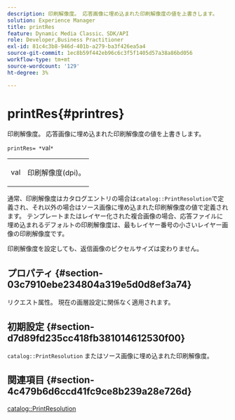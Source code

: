 ```yaml
---
description: 印刷解像度。 応答画像に埋め込まれた印刷解像度の値を上書きします。
solution: Experience Manager
title: printRes
feature: Dynamic Media Classic、SDK/API
role: Developer,Business Practitioner
exl-id: 81c4c3b8-946d-401b-a279-ba3f426ea5a4
source-git-commit: 1ec8b59f442eb96c6c3f5f1405d57a38a86bd056
workflow-type: tm+mt
source-wordcount: '129'
ht-degree: 3%

---
```


# printRes{#printres}

印刷解像度。 応答画像に埋め込まれた印刷解像度の値を上書きします。

`printRes= *`val`*`

<table id="simpletable_85C271760AE5466C96115027E6511559"> 
 <tr class="strow"> 
  <td class="stentry"> <p><span class="varname"> val</span> </p> </td> 
  <td class="stentry"> <p>印刷解像度(dpi)。 </p></td> 
 </tr> 
</table>

通常、印刷解像度はカタログエントリの場合は`catalog::PrintResolution`で定義され、それ以外の場合はソース画像に埋め込まれた印刷解像度の値で定義されます。 テンプレートまたはレイヤー化された複合画像の場合、応答ファイルに埋め込まれるデフォルトの印刷解像度は、最もレイヤー番号の小さいレイヤー画像の印刷解像度です。

印刷解像度を設定しても、返信画像のピクセルサイズは変わりません。

## プロパティ {#section-03c7910ebe234804a319e5d0d8ef3a74}

リクエスト属性。 現在の画層設定に関係なく適用されます。

## 初期設定 {#section-d7d89fd235cc418fb381014612530f00}

`catalog::PrintResolution` またはソース画像に埋め込まれた印刷解像度。

## 関連項目 {#section-4c479b6d6ccd41fc9ce8b239a28e726d}

[catalog::PrintResolution](../../../../../is-api/image-catalog/image-serving-api-ref/c-image-catalog-reference/c-image-svg-data-reference/c-image-data-reference/r-printresolution-cat.md#reference-4ebb2e136995470b84b7c5e10cb8e5f5)
